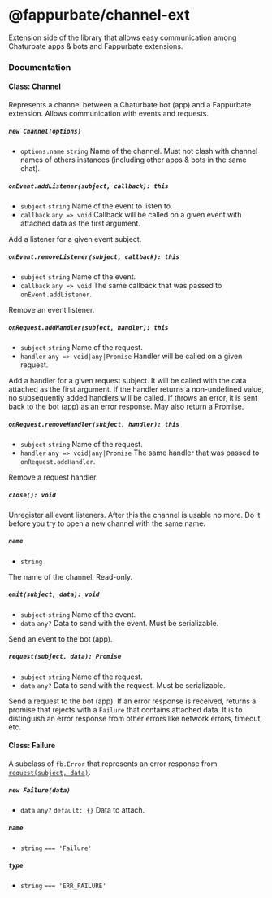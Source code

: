 @fappurbate/channel-ext
=======================

Extension side of the library that allows easy communication among Chaturbate apps & bots and Fappurbate extensions.

### Documentation

#### Class: Channel

Represents a channel between a Chaturbate bot (app) and a Fappurbate extension. Allows communication with events and requests.

##### `new Channel(options)`

- `options.name` `string` Name of the channel. Must not clash with channel names of others instances (including other apps & bots in the same chat).

##### `onEvent.addListener(subject, callback): this`

- `subject` `string` Name of the event to listen to.
- `callback` `any => void` Callback will be called on a given event with attached data as the first argument.

Add a listener for a given event subject.

##### `onEvent.removeListener(subject, callback): this`

- `subject` `string` Name of the event.
- `callback` `any => void` The same callback that was passed to `onEvent.addListener`.

Remove an event listener.

##### `onRequest.addHandler(subject, handler): this`

- `subject` `string` Name of the request.
- `handler` `any => void|any|Promise` Handler will be called on a given request.

Add a handler for a given request subject. It will be called with the data attached as the first argument. If the handler returns a non-undefined value, no subsequently added handlers will be called. If throws an error, it is sent back to the bot (app) as an error response. May also return a Promise.

##### `onRequest.removeHandler(subject, handler): this`

- `subject` `string` Name of the request.
- `handler` `any => void|any|Promise` The same handler that was passed to `onRequest.addHandler`.

Remove a request handler.

##### `close(): void`

Unregister all event listeners. After this the channel is usable no more. Do it before you try to open a new channel with the same name.

##### `name`

- `string`

The name of the channel. Read-only.

##### `emit(subject, data): void`

- `subject` `string` Name of the event.
- `data` `any?` Data to send with the event. Must be serializable.

Send an event to the bot (app).

##### `request(subject, data): Promise`

- `subject` `string` Name of the request.
- `data` `any?` Data to send with the request. Must be serializable.

Send a request to the bot (app). If an error response is received, returns a promise that rejects with a `Failure` that contains attached data. It is to distinguish an error response from other errors like network errors, timeout, etc.

#### Class: Failure

A subclass of `fb.Error` that represents an error response from [`request(subject, data)`](#requestsubject-data-promise).

##### `new Failure(data)`

- `data` `any?` `default: {}` Data to attach.

##### `name`

- `string` `=== 'Failure'`

##### `type`

- `string` `=== 'ERR_FAILURE'`

